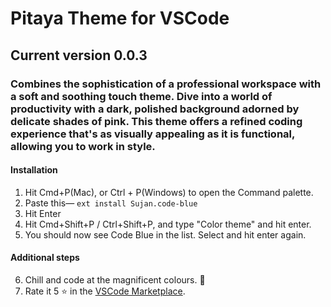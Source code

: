 # Pitaya Theme for VSCode
## Current version 0.0.3
### Combines the sophistication of a professional workspace with a soft and soothing touch theme. Dive into a world of productivity with a dark, polished background adorned by delicate shades of pink. This theme offers a refined coding experience that's as visually appealing as it is functional, allowing you to work in style. 

#### Installation
1. Hit Cmd+P(Mac), or Ctrl + P(Windows) to open the Command palette.
2. Paste this— `ext install Sujan.code-blue`
3. Hit Enter
4. Hit Cmd+Shift+P / Ctrl+Shift+P, and type "Color theme" and hit enter.
5. You should now see Code Blue in the list. Select and hit enter again.

#### Additional steps
6. Chill and code at the magnificent colours. 🤩
7. Rate it 5 ⭐ in the [VSCode Marketplace](https://marketplace.visualstudio.com/items?itemName=GustavoDiasdeAlmeida.pitaya).
